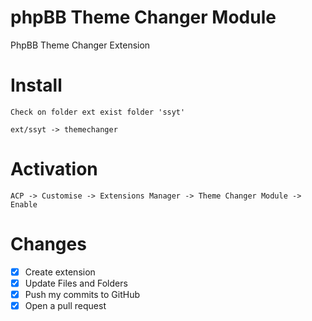 # phpBB Theme Changer Module
PhpBB Theme Changer Extension

# Install
`Check on folder ext exist folder 'ssyt'`
```
ext/ssyt -> themechanger
```

# Activation
`ACP -> Customise -> Extensions Manager -> Theme Changer Module -> Enable`

# Changes
- [x] Create extension
- [x] Update Files and Folders
- [x] Push my commits to GitHub
- [x] Open a pull request
